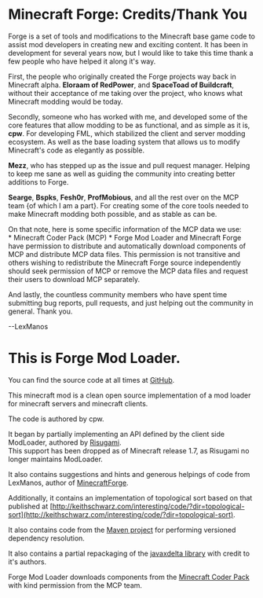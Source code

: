 # Minecraft Forge: Credits/Thank You

Forge is a set of tools and modifications to the Minecraft base game code to assist 
mod developers in creating new and exciting content. It has been in development for 
several years now, but I would like to take this time thank a few people who have 
helped it along it's way.

First, the people who originally created the Forge projects way back in Minecraft 
alpha. **Eloraam of RedPower**, and **SpaceToad of Buildcraft**, without their acceptance 
of me taking over the project, who knows what Minecraft modding would be today.

Secondly, someone who has worked with me, and developed some of the core features
that allow modding to be as functional, and as simple as it is, **cpw**. For developing
FML, which stabilized the client and server modding ecosystem. As well as the base
loading system that allows us to modify Minecraft's code as elegantly as possible.

**Mezz**, who has stepped up as the issue and pull request manager. Helping to keep me
sane as well as guiding the community into creating better additions to Forge.

**Searge**, **Bspks**, **Fesh0r**, **ProfMobious**, and all the rest over on the MCP team {of which 
I am a part}. For creating some of the core tools needed to make Minecraft modding 
both possible, and as stable as can be.  

On that note, here is some specific information of the MCP data we use:  
\* Minecraft Coder Pack (MCP) *
Forge Mod Loader and Minecraft Forge have permission to distribute and automatically 
download components of MCP and distribute MCP data files. This permission is not 
transitive and others wishing to redistribute the Minecraft Forge source independently
should seek permission of MCP or remove the MCP data files and request their users 
to download MCP separately.
      
And lastly, the countless community members who have spent time submitting bug reports, 
pull requests, and just helping out the community in general. Thank you.

--LexManos

# This is Forge Mod Loader.

You can find the source code at all times at [GitHub](https://github.com/MinecraftForge/MinecraftForge/tree/1.12.x/src/main/java/net/minecraftforge/fml).

This minecraft mod is a clean open source implementation of a mod loader for minecraft servers
and minecraft clients.

The code is authored by cpw.

It began by partially implementing an API defined by the client side ModLoader, authored by [Risugami](http://www.minecraftforum.net/topic/75440-).  
This support has been dropped as of Minecraft release 1.7, as Risugami no longer maintains ModLoader.

It also contains suggestions and hints and generous helpings of code from LexManos, author of [MinecraftForge](http://www.minecraftforge.net/).

Additionally, it contains an implementation of topological sort based on that 
published at [http://keithschwarz.com/interesting/code/?dir=topological-sort](http://keithschwarz.com/interesting/code/?dir=topological-sort).

It also contains code from the [Maven project](http://maven.apache.org/) for performing versioned dependency resolution.

It also contains a partial repackaging of the [javaxdelta library](http://sourceforge.net/projects/javaxdelta/) with credit to it's authors.

Forge Mod Loader downloads components from the [Minecraft Coder Pack](https://mcp.ocean-labs.de/index.php/Main_Page) with kind permission from the MCP team.